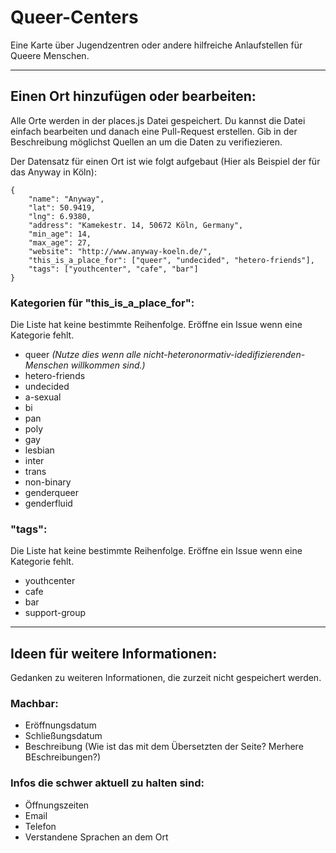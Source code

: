 # Queer-Centers

Eine Karte über Jugendzentren oder andere hilfreiche Anlaufstellen für Queere Menschen.


------------------------


## Einen Ort hinzufügen oder bearbeiten:

Alle Orte werden in der places.js Datei gespeichert.
Du kannst die Datei einfach bearbeiten und danach eine Pull-Request erstellen. Gib in der Beschreibung möglichst Quellen an um die Daten zu verifiezieren.

Der Datensatz für einen Ort ist wie folgt aufgebaut (Hier als Beispiel der für das Anyway in Köln):

    {
        "name": "Anyway",
        "lat": 50.9419,
        "lng": 6.9380,
        "address": "Kamekestr. 14, 50672 Köln, Germany",
        "min_age": 14,
        "max_age": 27,
        "website": "http://www.anyway-koeln.de/",
        "this_is_a_place_for": ["queer", "undecided", "hetero-friends"],
        "tags": ["youthcenter", "cafe", "bar"]
    }


### Kategorien für "this_is_a_place_for":
Die Liste hat keine bestimmte Reihenfolge. Eröffne ein Issue wenn eine Kategorie fehlt.
* queer _(Nutze dies wenn alle nicht-heteronormativ-idedifizierenden-Menschen willkommen sind.)_
* hetero-friends
* undecided
* a-sexual
* bi
* pan
* poly
* gay
* lesbian
* inter
* trans
* non-binary
* genderqueer
* genderfluid

### "tags":
Die Liste hat keine bestimmte Reihenfolge. Eröffne ein Issue wenn eine Kategorie fehlt.
* youthcenter
* cafe
* bar
* support-group


------------------------

## Ideen für weitere Informationen:
Gedanken zu weiteren Informationen, die zurzeit nicht gespeichert werden.

### Machbar:
* Eröffnungsdatum
* Schließungsdatum
* Beschreibung (Wie ist das mit dem Übersetzten der Seite? Merhere BEschreibungen?)

### Infos die schwer aktuell zu halten sind:
* Öffnungszeiten
* Email
* Telefon
* Verstandene Sprachen an dem Ort



